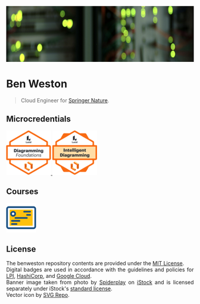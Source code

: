 <a href="https://github.com/benweston">
    <img src="./assets/banners/main-banner.png" alt="Ben Weston — Cloud & Software Engineering" width="1100" height="150" loading="lazy" />
</a>

# Ben Weston

<div align="justify">

> Cloud Engineer for [Springer Nature](https://www.linkedin.com/company/springernature/).    

</div>

## Microcredentials

<div align="left">
    <p align="left">
        <a href="https://www.credly.com/badges/852b1191-fc81-4328-b418-d54aa359f110/public_url">
            <img src="https://github.com/benweston/benweston/blob/main/assets/icons/diagramming-foundations.png" width="120" height="120" alt="Lucid Diagramming Foundations Icon" />
        </a>
        <a href="https://www.credly.com/badges/6f9a2d83-454f-4f94-92a3-27f4ab90105f/public_url">
            <img src="https://github.com/benweston/benweston/blob/main/assets/icons/intelligent-diagramming.png" width="120" height="120" alt="Lucid Intelligent Diagramming Icon" />
        </a>
    </p>
</div>

## Courses

<div align="left">
    <p align="left">
        <a href="https://github.com/benweston/benweston/blob/main/courses/courses.md">
            <img src="https://github.com/benweston/benweston/blob/main/assets/icons/courses.svg" width="80" height="80" alt="Courses Icon" />
        </a>
    </p>
</div>

## License

<div align="justify">

The benweston repository contents are provided under the [MIT License](https://github.com/benweston/benweston/blob/main/LICENSE).   
Digital badges are used in accordance with the guidelines and policies for [LPI](https://www.lpi.org/logos), [HashiCorp](https://www.hashicorp.com/certification), and [Google Cloud](https://cloud.google.com/certification/terms).   
Banner image taken from photo by [Spiderplay](https://www.istockphoto.com/portfolio/Spiderplay) on [iStock](https://www.istockphoto.com/photo/defocused-computer-servers-gm2051589970-563336239?clarity=false) and is licensed separately under iStock's [standard license](https://www.istockphoto.com/help/licenses).   
Vector icon by <a href="https://www.svgrepo.com" target="_blank">SVG Repo</a>.   

</div>
